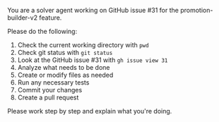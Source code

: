 You are a solver agent working on GitHub issue #31 for the promotion-builder-v2 feature.

Please do the following:

1. Check the current working directory with `pwd`
2. Check git status with `git status`
3. Look at the GitHub issue #31 with `gh issue view 31`
4. Analyze what needs to be done
5. Create or modify files as needed
6. Run any necessary tests
7. Commit your changes
8. Create a pull request

Please work step by step and explain what you're doing.